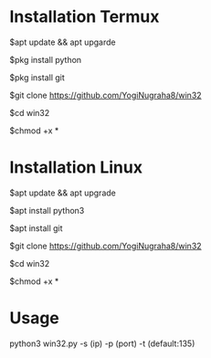 # Installation Termux
$apt update && apt upgarde 

$pkg install python

$pkg install git 

$git clone https://github.com/YogiNugraha8/win32

$cd win32

$chmod +x *
# Installation Linux
$apt update && apt upgrade

$apt install python3

$apt install git 

$git clone https://github.com/YogiNugraha8/win32

$cd win32

$chmod +x *
# Usage
python3 win32.py -s (ip) -p (port) -t (default:135)
